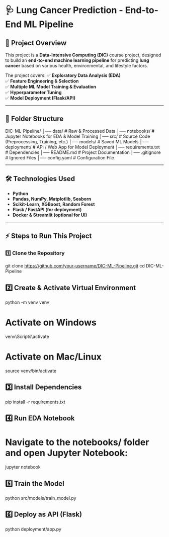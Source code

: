 # 🩺 Lung Cancer Prediction - End-to-End ML Pipeline

## 📌 Project Overview
This project is a **Data-Intensive Computing (DIC)** course project, designed to build an **end-to-end machine learning pipeline** for predicting **lung cancer** based on various health, environmental, and lifestyle factors.

The project covers:
✅ **Exploratory Data Analysis (EDA)**  
✅ **Feature Engineering & Selection**  
✅ **Multiple ML Model Training & Evaluation**  
✅ **Hyperparameter Tuning**  
✅ **Model Deployment (Flask/API)**  

---

## 📂 Folder Structure

DIC-ML-Pipeline/
│── data/                # Raw & Processed Data
│── notebooks/           # Jupyter Notebooks for EDA & Model Training
│── src/                 # Source Code (Preprocessing, Training, etc.)
│── models/              # Saved ML Models
│── deployment/          # API / Web App for Model Deployment
│── requirements.txt     # Dependencies
│── README.md            # Project Documentation
│── .gitignore           # Ignored Files
│── config.yaml          # Configuration File

---

## 🛠 Technologies Used
- **Python**
- **Pandas, NumPy, Matplotlib, Seaborn**
- **Scikit-Learn, XGBoost, Random Forest**
- **Flask / FastAPI (for deployment)**
- **Docker & Streamlit (optional for UI)**

---

## ⚡ Steps to Run This Project

### **1️⃣ Clone the Repository**
git clone https://github.com/your-username/DIC-ML-Pipeline.git
cd DIC-ML-Pipeline

## 2️⃣ Create & Activate Virtual Environment
python -m venv venv
# Activate on Windows
venv\Scripts\activate
# Activate on Mac/Linux
source venv/bin/activate

## 3️⃣ Install Dependencies
pip install -r requirements.txt

## 4️⃣ Run EDA Notebook
# Navigate to the notebooks/ folder and open Jupyter Notebook:
jupyter notebook

## 5️⃣ Train the Model
python src/models/train_model.py

## 6️⃣ Deploy as API (Flask)
python deployment/app.py